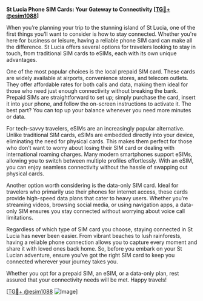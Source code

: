 **St Lucia Phone SIM Cards: Your Gateway to Connectivity [[TG💪+ @esim1088](https://t.me/s/esim1088)]**

When you’re planning your trip to the stunning island of St Lucia, one of the first things you’ll want to consider is how to stay connected. Whether you're here for business or leisure, having a reliable phone SIM card can make all the difference. St Lucia offers several options for travelers looking to stay in touch, from traditional SIM cards to eSIMs, each with its own unique advantages.

One of the most popular choices is the local prepaid SIM card. These cards are widely available at airports, convenience stores, and telecom outlets. They offer affordable rates for both calls and data, making them ideal for those who need just enough connectivity without breaking the bank. Prepaid SIMs are straightforward to set up; simply purchase the card, insert it into your phone, and follow the on-screen instructions to activate it. The best part? You can top up your balance whenever you need more minutes or data.

For tech-savvy travelers, eSIMs are an increasingly popular alternative. Unlike traditional SIM cards, eSIMs are embedded directly into your device, eliminating the need for physical cards. This makes them perfect for those who don’t want to worry about losing their SIM card or dealing with international roaming charges. Many modern smartphones support eSIMs, allowing you to switch between multiple profiles effortlessly. With an eSIM, you can enjoy seamless connectivity without the hassle of swapping out physical cards.

Another option worth considering is the data-only SIM card. Ideal for travelers who primarily use their phones for internet access, these cards provide high-speed data plans that cater to heavy users. Whether you’re streaming videos, browsing social media, or using navigation apps, a data-only SIM ensures you stay connected without worrying about voice call limitations.

Regardless of which type of SIM card you choose, staying connected in St Lucia has never been easier. From vibrant beaches to lush rainforests, having a reliable phone connection allows you to capture every moment and share it with loved ones back home. So, before you embark on your St Lucian adventure, ensure you’ve got the right SIM card to keep you connected wherever your journey takes you.

Whether you opt for a prepaid SIM, an eSIM, or a data-only plan, rest assured that your connectivity needs will be met. Happy travels! 

[[TG💪+ @esim1088](https://t.me/s/esim1088) ![Image](https://i.postimg.cc/Y0z9fWf4/image.png)]